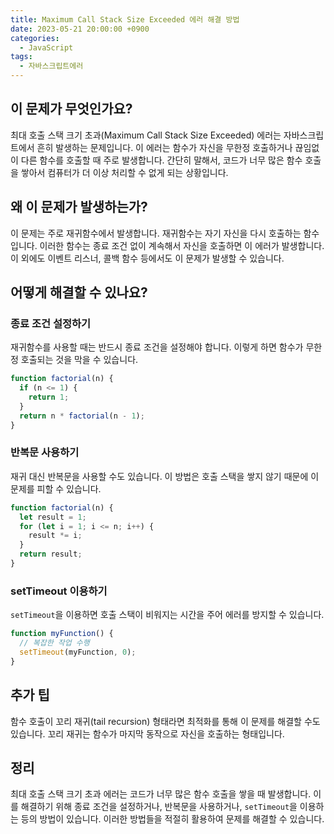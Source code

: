```yaml
---
title: Maximum Call Stack Size Exceeded 에러 해결 방법
date: 2023-05-21 20:00:00 +0900
categories:
  - JavaScript
tags:
  - 자바스크립트에러
---
```


## 이 문제가 무엇인가요?

최대 호출 스택 크기 초과(Maximum Call Stack Size Exceeded) 에러는 자바스크립트에서 흔히 발생하는 문제입니다. 이 에러는 함수가 자신을 무한정 호출하거나 끊임없이 다른 함수를 호출할 때 주로 발생합니다. 간단히 말해서, 코드가 너무 많은 함수 호출을 쌓아서 컴퓨터가 더 이상 처리할 수 없게 되는 상황입니다.

## 왜 이 문제가 발생하는가?

이 문제는 주로 재귀함수에서 발생합니다. 재귀함수는 자기 자신을 다시 호출하는 함수입니다. 이러한 함수는 종료 조건 없이 계속해서 자신을 호출하면 이 에러가 발생합니다. 이 외에도 이벤트 리스너, 콜백 함수 등에서도 이 문제가 발생할 수 있습니다.

## 어떻게 해결할 수 있나요?

### 종료 조건 설정하기

재귀함수를 사용할 때는 반드시 종료 조건을 설정해야 합니다. 이렇게 하면 함수가 무한정 호출되는 것을 막을 수 있습니다.

```javascript
function factorial(n) {
  if (n <= 1) {
    return 1;
  }
  return n * factorial(n - 1);
}
```

### 반복문 사용하기

재귀 대신 반복문을 사용할 수도 있습니다. 이 방법은 호출 스택을 쌓지 않기 때문에 이 문제를 피할 수 있습니다.

```javascript
function factorial(n) {
  let result = 1;
  for (let i = 1; i <= n; i++) {
    result *= i;
  }
  return result;
}
```

### setTimeout 이용하기

`setTimeout`을 이용하면 호출 스택이 비워지는 시간을 주어 에러를 방지할 수 있습니다.

```javascript
function myFunction() {
  // 복잡한 작업 수행
  setTimeout(myFunction, 0);
}
```

## 추가 팁

함수 호출이 꼬리 재귀(tail recursion) 형태라면 최적화를 통해 이 문제를 해결할 수도 있습니다. 꼬리 재귀는 함수가 마지막 동작으로 자신을 호출하는 형태입니다.

## 정리

최대 호출 스택 크기 초과 에러는 코드가 너무 많은 함수 호출을 쌓을 때 발생합니다. 이를 해결하기 위해 종료 조건을 설정하거나, 반복문을 사용하거나, `setTimeout`을 이용하는 등의 방법이 있습니다. 이러한 방법들을 적절히 활용하여 문제를 해결할 수 있습니다.